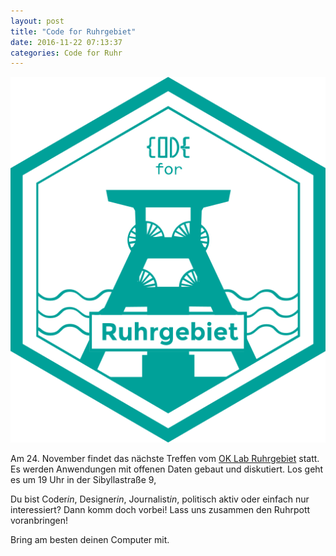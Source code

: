 ```yaml
---
layout: post
title: "Code for Ruhrgebiet"
date: 2016-11-22 07:13:37
categories: Code for Ruhr
---
```


![Code for Ruhr](/media/2016-09-13/code-for-ruhr.png)

Am 24. November findet das nächste Treffen vom [OK Lab Ruhrgebiet](https://codefor.de/ruhrgebiet/) statt. Es werden Anwendungen mit offenen Daten gebaut und diskutiert. Los geht es um 19 Uhr in der Sibyllastraße 9, 

Du bist Coder*in*, Designer*in*, Journalist*in*, politisch aktiv oder einfach nur interessiert? Dann komm doch vorbei! Lass uns zusammen den Ruhrpott voranbringen!

Bring am besten deinen Computer mit.
